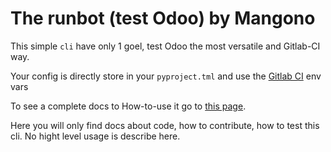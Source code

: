 # The runbot (test Odoo) by Mangono

This simple `cli` have only 1 goel, test Odoo the most versatile and Gitlab-CI way.

Your config is directly store in your `pyproject.tml` and use the [Gitlab CI](https://docs.gitlab.com/ee/ci/variables/predefined_variables.html) env vars

To see a complete docs to How-to-use it go to [this page]().

Here you will only find docs about code, how to contribute, how to test this cli. No hight level usage is describe here.
